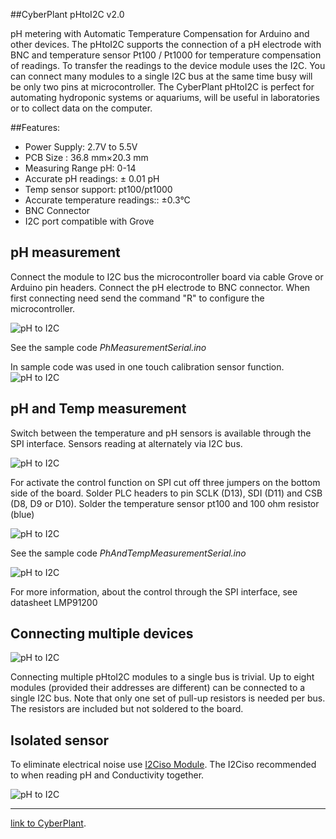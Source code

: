 ##CyberPlant pHtoI2C v2.0

pH metering with Automatic Temperature Compensation for Arduino and other devices. The pHtoI2C supports the connection of a pH electrode with BNC and temperature sensor Pt100 / Pt1000 for temperature compensation of readings. To transfer the readings to the device module uses the I2C. You can connect many  modules to a single I2С bus at the same time busy will be only two pins at microcontroller. The CyberPlant pHtoI2C is perfect for automating hydroponic systems or aquariums, will be useful in laboratories or to collect data on the computer.

##Features:

- Power Supply: 2.7V to 5.5V
- PCB Size : 36.8 mm×20.3 mm
- Measuring Range pH: 0-14
- Accurate pH readings: ± 0.01 pH
- Temp sensor support: pt100/pt1000
- Accurate temperature readings::  ±0.3°C
- BNC Connector
- I2C port compatible with Grove


## pH measurement


Connect the module to I2C bus the microcontroller board via cable Grove or Arduino pin headers. 
Connect the pH electrode to BNC connector. When first connecting need send the command "R" to configure the microcontroller.

![pH to I2C](http://image.cyber-plant.com/var/resizes/pHtoI2C_pH_measurement.jpg?m=1447442262)



See the sample code *PhMeasurementSerial.ino*

In sample code was used in one touch calibration sensor function.
![pH to I2C](http://image.cyber-plant.com/var/resizes/PhSerial.png?m=1447486499)


## pH and Temp measurement

Switch between the temperature and pH sensors is available through the SPI interface. Sensors reading at alternately via I2C bus.


![pH to I2C](http://image.cyber-plant.com/var/resizes/pHtoI2C_pH%26temp_measurement.jpg?m=1447449390)

For activate the control function on SPI cut off three jumpers on the bottom side of the board. Solder PLC headers to pin SCLK (D13), SDI (D11) and CSB (D8, D9 or D10). Solder the temperature sensor pt100 and 100 ohm resistor (blue)

![pH to I2C](http://image.cyber-plant.com/var/resizes/pHtoI2C_SPI_set.jpg?m=1447450340)

See the sample code *PhAndTempMeasurementSerial.ino*

![pH to I2C](http://image.cyber-plant.com/var/resizes/PhTempSerial.png?m=1447486499)

For more information, about the control through the SPI interface, see datasheet LMP91200

## Connecting multiple devices

![pH to I2C](http://image.cyber-plant.com/var/resizes/pHtoI2C_pullUp.jpg?m=1447452013)

Connecting multiple pHtoI2C modules to a single bus is trivial.
Up to eight modules (provided their addresses
are different) can be connected to a single I2C bus.
Note that only one set of pull-up resistors is needed per
bus. The resistors are included but not soldered to the board. 

## Isolated sensor

To eliminate electrical noise use [I2Ciso Module](https://github.com/cyberplantru/I2C-iso/). The I2Ciso recommended to when reading pH and Conductivity together.

![pH to I2C](http://image.cyber-plant.com/var/resizes/pHtoI2C_iso.jpg?m=1449086266)


_______________________________________

[link to CyberPlant](http://www.cyberplant.info).

